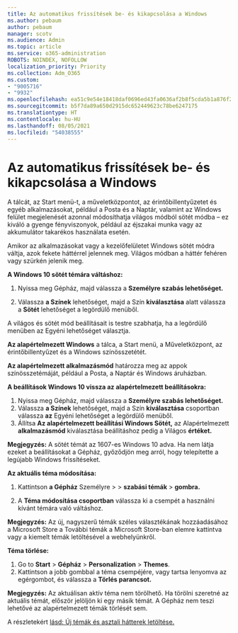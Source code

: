 ```yaml
---
title: Az automatikus frissítések be- és kikapcsolása a Windows
ms.author: pebaum
author: pebaum
manager: scotv
ms.audience: Admin
ms.topic: article
ms.service: o365-administration
ROBOTS: NOINDEX, NOFOLLOW
localization_priority: Priority
ms.collection: Adm_O365
ms.custom:
- "9005716"
- "9932"
ms.openlocfilehash: ea51c9e54e18418daf0696ed43fa0636af2b8f5cda5b1a876f2b6cc13eaad6fb
ms.sourcegitcommit: b5f7da89a650d2915dc652449623c78be6247175
ms.translationtype: HT
ms.contentlocale: hu-HU
ms.lasthandoff: 08/05/2021
ms.locfileid: "54038555"
---
```

# <a name="turn-on-and-off-automatic-updates-in-windows"></a>Az automatikus frissítések be- és kikapcsolása a Windows

A tálcát, az Start menü-t, a műveletközpontot, az érintőbillentyűzetet és egyéb alkalmazásokat, például a Posta és a Naptár, valamint az Windows felület megjelenését azonnal módosíthatja világos módból sötét módba – ez kiváló a gyenge fényviszonyok, például az éjszakai munka vagy az akkumulátor takarékos használata esetén.  

Amikor az alkalmazásokat vagy a kezelőfelületet Windows sötét módra váltja, azok fekete háttérrel jelennek meg. Világos módban a háttér fehéren vagy szürkén jelenik meg.
 
**A Windows 10 sötét témára váltáshoz:**

1. Nyissa meg Gépház, majd válassza a **Személyre szabás lehetőséget.**
  
1. Válassza **a Színek** lehetőséget, majd a Szín **kiválasztása** alatt válassza a **Sötét** lehetőséget a legördülő menüből.

A világos és sötét mód beállításait  is testre szabhatja, ha a legördülő menüben az Egyéni lehetőséget választja.

**Az alapértelmezett Windows** a tálca, a Start menü, a Műveletközpont, az érintőbillentyűzet és a Windows színösszetétét.  

**Az alapértelmezett alkalmazásmód** határozza meg az appok színösszetémáját, például a Posta, a Naptár és Windows áruházban.
 
**A beállítások Windows 10 vissza az alapértelmezett beállításokra:**

1. Nyissa meg Gépház, majd válassza a **Személyre szabás lehetőséget.**  
1. Válassza **a Színek** lehetőséget, majd a Szín **kiválasztása** csoportban válassza **az** Egyéni lehetőséget a legördülő menüből.  
1. Állítsa **Az alapértelmezett beállítási Windows Sötét,** az Alapértelmezett **alkalmazásmód** kiválasztása beállításhoz pedig a Világos **értéket.** 

**Megjegyzés:** A sötét témát az 1607-es Windows 10 adva. Ha nem látja ezeket a beállításokat a Gépház, győződjön meg arról, hogy telepítette a legújabb Windows frissítéseket.

**Az aktuális téma módosítása:**

1. Kattintson **a Gépház** Személyre  >    >  **szabási témák**  >  **gombra.**  

1. A **Téma módosítása csoportban** válassza ki a csempét a használni kívánt témára való váltáshoz. 

**Megjegyzés:** Az új, nagyszerű témák széles választékának hozzáadásához a Microsoft Store  a További témák a Microsoft Store-ban elemre kattintva vagy a kiemelt témák letöltésével a webhelyünkről.

**Téma törlése:**

1. Go to **Start**  >  **Gépház**  >  **Personalization**  >  **Themes**. 
1. Kattintson a jobb gombbal a téma csempéjére, vagy tartsa lenyomva az egérgombot, és válassza a **Törlés parancsot.** 

**Megjegyzés:** Az aktuálisan aktív téma nem törölhető. Ha törölni szeretné az aktuális témát, először jelöljön ki egy másik témát. A Gépház nem teszi lehetővé az alapértelmezett témák törlését sem.

A részletekért [lásd: Új témák és asztali hátterek letöltése.](https://support.microsoft.com/windows/get-new-themes-and-desktop-backgrounds-09e3e0a6-02e3-5ecd-22a1-5d048e3cb0d3)


